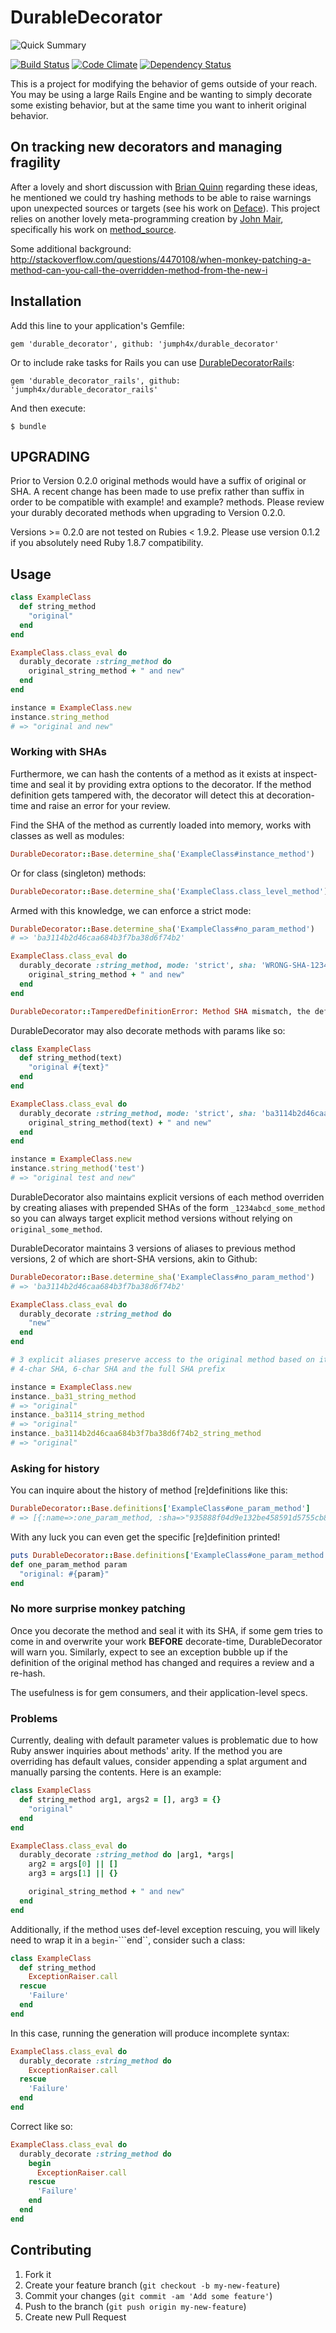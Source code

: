 # DurableDecorator

![Quick Summary](http://cdn.memegenerator.net/instances/300x300/38628144.jpg)

[![Build Status](https://travis-ci.org/jumph4x/durable_decorator.png)](https://travis-ci.org/jumph4x/durable_decorator)
[![Code Climate](https://codeclimate.com/github/jumph4x/durable_decorator.png)](https://codeclimate.com/github/jumph4x/durable_decorator)
[![Dependency Status](https://gemnasium.com/jumph4x/durable_decorator.png)](https://gemnasium.com/jumph4x/durable_decorator)

This is a project for modifying the behavior of gems outside of your reach. You may be using a large Rails Engine and be wanting to simply decorate some existing behavior, but at the same time you want to inherit original behavior. 

## On tracking new decorators and managing fragility

After a lovely and short discussion with [Brian Quinn](https://github.com/BDQ) regarding these ideas, he mentioned we could try hashing methods to be able to raise warnings upon unexpected sources or targets (see his work on [Deface](https://github.com/spree/deface)). This project relies on another lovely meta-programming creation by [John Mair](https://github.com/banister), specifically his work on [method_source](https://github.com/banister/method_source).

Some additional background: http://stackoverflow.com/questions/4470108/when-monkey-patching-a-method-can-you-call-the-overridden-method-from-the-new-i

## Installation

Add this line to your application's Gemfile:

    gem 'durable_decorator', github: 'jumph4x/durable_decorator'

Or to include rake tasks for Rails you can use [DurableDecoratorRails](https://github.com/jumph4x/durable_decorator_rails):

    gem 'durable_decorator_rails', github: 'jumph4x/durable_decorator_rails'

And then execute:

    $ bundle

## UPGRADING

Prior to Version 0.2.0 original methods would have a suffix of original or SHA.  A recent change has been made to
use prefix rather than suffix in order to be compatible with example! and example? methods.  Please review your durably decorated
methods when upgrading to Version 0.2.0.

Versions >= 0.2.0 are not tested on Rubies < 1.9.2. Please use version 0.1.2 if you absolutely need Ruby 1.8.7 compatibility.

## Usage

```ruby
class ExampleClass
  def string_method
    "original"
  end
end

ExampleClass.class_eval do
  durably_decorate :string_method do
    original_string_method + " and new"
  end
end

instance = ExampleClass.new
instance.string_method
# => "original and new"
```

### Working with SHAs

Furthermore, we can hash the contents of a method as it exists at inspect-time and seal it by providing extra options to the decorator. If the method definition gets tampered with, the decorator will detect this at decoration-time and raise an error for your review. 

Find the SHA of the method as currently loaded into memory, works with classes as well as modules:
```ruby
DurableDecorator::Base.determine_sha('ExampleClass#instance_method')
```

Or for class (singleton) methods:
```ruby
DurableDecorator::Base.determine_sha('ExampleClass.class_level_method')
```

Armed with this knowledge, we can enforce a strict mode: 
```ruby
DurableDecorator::Base.determine_sha('ExampleClass#no_param_method')
# => 'ba3114b2d46caa684b3f7ba38d6f74b2'

ExampleClass.class_eval do
  durably_decorate :string_method, mode: 'strict', sha: 'WRONG-SHA-123456' do
    original_string_method + " and new"
  end
end

DurableDecorator::TamperedDefinitionError: Method SHA mismatch, the definition has been tampered with
```

DurableDecorator may also decorate methods with params like so:

```ruby
class ExampleClass
  def string_method(text)
    "original #{text}"
  end
end

ExampleClass.class_eval do
  durably_decorate :string_method, mode: 'strict', sha: 'ba3114b2d46caa684b3f7ba38d6f74b2' do |text|
    original_string_method(text) + " and new"
  end
end

instance = ExampleClass.new
instance.string_method('test')
# => "original test and new"
```

DurableDecorator also maintains explicit versions of each method overriden by creating aliases with prepended SHAs of the form ```_1234abcd_some_method``` so you can always target explicit method versions without relying on ```original_some_method```.

DurableDecorator maintains 3 versions of aliases to previous method versions, 2 of which are short-SHA versions, akin to Github:
```ruby
DurableDecorator::Base.determine_sha('ExampleClass#no_param_method')
# => 'ba3114b2d46caa684b3f7ba38d6f74b2'

ExampleClass.class_eval do
  durably_decorate :string_method do
    "new"
  end
end

# 3 explicit aliases preserve access to the original method based on it's original SHA:
# 4-char SHA, 6-char SHA and the full SHA prefix

instance = ExampleClass.new
instance._ba31_string_method
# => "original"
instance._ba3114_string_method
# => "original"
instance._ba3114b2d46caa684b3f7ba38d6f74b2_string_method
# => "original"
```

### Asking for history

You can inquire about the history of method [re]definitions like this:
```ruby
DurableDecorator::Base.definitions['ExampleClass#one_param_method']
# => [{:name=>:one_param_method, :sha=>"935888f04d9e132be458591d5755cb8131fec457", :body=>"def one_param_method param\n  \"original: \#{param}\"\nend\n", :source=>["/home/denis/rails/durable_decorator/spec/example_class.rb", 6]}, {:name=>:one_param_method, :sha=>"3c39948e5e83c04fd4bf7a6ffab12c6828e0d959", :body=>"durably_decorate :one_param_method do |another_string|\n  \"\#{one_param_method_935888f04d9e132be458591d5755cb8131fec457('check')} and \#{another_string}\"\nend\n", :source=>["/home/denis/rails/durable_decorator/spec/durable_decorator_spec.rb", 45]}] 
```

With any luck you can even get the specific [re]definition printed!
```ruby
puts DurableDecorator::Base.definitions['ExampleClass#one_param_method'][0][:body]
def one_param_method param
  "original: #{param}"
end
```

### No more surprise monkey patching
Once you decorate the method and seal it with its SHA, if some gem tries to come in and overwrite your work **BEFORE** decorate-time, DurableDecorator will warn you. Similarly, expect to see an exception bubble up if the definition of the original method has changed and requires a review and a re-hash. 

The usefulness is for gem consumers, and their application-level specs. 

### Problems
Currently, dealing with default parameter values is problematic due to how Ruby answer inquiries about methods' arity. If the method you are overriding has default values, consider appending a splat argument and manually parsing the contents. Here is an example:

```ruby
class ExampleClass
  def string_method arg1, args2 = [], arg3 = {}
    "original"
  end
end

ExampleClass.class_eval do
  durably_decorate :string_method do |arg1, *args|
    arg2 = args[0] || []
    arg3 = args[1] || {}

    original_string_method + " and new"
  end
end
```

Additionally, if the method uses def-level exception rescuing, you will likely need to wrap it in a ```begin```-```end``, consider such a class:
```ruby
class ExampleClass
  def string_method
    ExceptionRaiser.call
  rescue
    'Failure'
  end
end
```
In this case, running the generation will produce incomplete syntax:
```ruby
ExampleClass.class_eval do
  durably_decorate :string_method do
    ExceptionRaiser.call
  rescue
    'Failure'
  end
end
```

Correct like so:
```ruby
ExampleClass.class_eval do
  durably_decorate :string_method do
    begin
      ExceptionRaiser.call
    rescue
      'Failure'
    end
  end
end
```

## Contributing

1. Fork it
2. Create your feature branch (`git checkout -b my-new-feature`)
3. Commit your changes (`git commit -am 'Add some feature'`)
4. Push to the branch (`git push origin my-new-feature`)
5. Create new Pull Request
